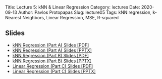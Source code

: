 Title: Lecture 5: kNN & Linear Regression
Category: lectures
Date: 2020-09-13 
Author: Pavlos Protopapas
Slug: lecture05
Tags: kNN regression, k-Nearest Neighbors, Linear Regression, MSE, R-squared


## Slides
- [kNN Regression (Part A) Slides [PDF]]({attach}slides/kNNRegression_PartA.pdf)
- [kNN Regression (Part A) Slides [PPTX]]({attach}slides/kNNRegression_PartA.pptx)
- [kNN Regression (Part B) Slides [PDF]]({attach}slides/kNNRegression_PartB.pdf)
- [kNN Regression (Part B) Slides [PPTX]]({attach}slides/kNNRegression_PartB.pptx)
- [Linear Regression (Part C) Slides [PDF]]({attach}slides/LinearRegression_PartC.pdf)
- [Linear Regression (Part C) Slides [PPTX]]({attach}slides/LinearRegression_PartC.pptx)
